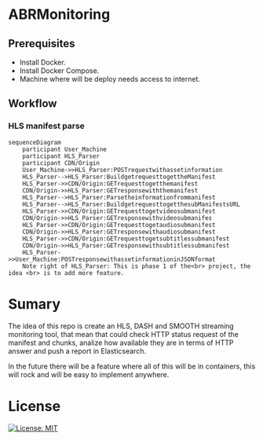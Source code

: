 # ABRMonitoring

## Prerequisites
- Install Docker.
- Install Docker Compose.
- Machine where will be deploy needs access to internet.

## Workflow

### HLS manifest parse


```
sequenceDiagram
	participant User_Machine
	participant HLS_Parser
	participant CDN/Origin
	User_Machine->>HLS_Parser:POSTrequestwithassetinformation
	HLS_Parser-->HLS_Parser:BuildgetrequesttogettheManifest
	HLS_Parser->>CDN/Origin:GETrequesttogetthemanifest
	CDN/Origin->>HLS_Parser:GETresponsewiththemanifest
	HLS_Parser-->HLS_Parser:Parsetheinformationfrommanifest
	HLS_Parser-->HLS_Parser:BuildgetrequesttogetthesubManifestsURL
	HLS_Parser->>CDN/Origin:GETrequesttogetvideosubmanifest
	CDN/Origin->>HLS_Parser:GETresponsewithvideosubmanifes
	HLS_Parser->>CDN/Origin:GETrequesttogetaudiosubmanifest
	CDN/Origin->>HLS_Parser:GETresponsewithaudiosubmanifest
	HLS_Parser->>CDN/Origin:GETrequesttogetsubtitlessubmanifest
	CDN/Origin->>HLS_Parser:GETresponsewithsubtitlessubmanifest
	HLS_Parser->>User_Machine:POSTresponsewithassetinformationinJSONformat
	Note right of HLS_Parser: This is phase 1 of the<br> project, the idea <br> is to add more feature.
```


# Sumary

The idea of this repo is create an HLS, DASH and SMOOTH streaming monitoring tool, that mean that could check HTTP status request of the manifest and chunks, analize how available they are in terms of HTTP answer and push a report in Elasticsearch.

In the future there will be a feature where all of this will be in containers, this will rock and will be easy to implement anywhere.

# License

[![License: MIT](https://img.shields.io/badge/License-MIT-yellow.svg)](https://opensource.org/licenses/MIT)



